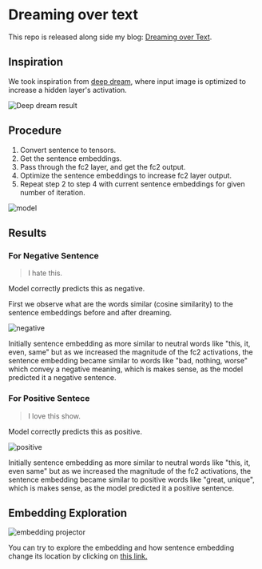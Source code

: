 # Dreaming over text

This repo is released along side my blog: [Dreaming over Text]().

## Inspiration

We took inspiration from [deep dream](https://www.tensorflow.org/tutorials/generative/deepdream), where input image is optimized to increase a hidden layer's activation.

![Deep dream result](readme_data/deep_dream_result.png)

## Procedure

1. Convert sentence to tensors.
2. Get the sentence embeddings.
3. Pass through the fc2 layer, and get the fc2 output.
4. Optimize the sentence embeddings to increase fc2 layer output.
5. Repeat step 2 to step 4 with current sentence embeddings for given number of iteration.

![model](readme_data/model.png)

## Results

### For Negative Sentence

> I hate this.

Model correctly predicts this as negative.

First we observe what are the words similar (cosine similarity) to the sentence embeddings before and after dreaming.

![negative](readme_data/negative.png)

Initially sentence embedding as more similar to neutral words like "this, it, even, same" but as we increased the magnitude of the fc2 activations, the sentence embedding became similar to words like "bad, nothing, worse" which convey a negative meaning, which is makes sense, as the model predicted it a negative sentence.

### For Positive Sentece

> I love this show.

Model correctly predicts this as positive.

![positive](readme_data/positive.png)

Initially sentence embedding as more similar to neutral words like "this, it, even same" but as we increased the magnitude of the fc2 activations, the sentence embedding became similar to positive words like "great, unique", which is makes sense, as the model predicted it a positive sentence.

## Embedding Exploration

![embedding projector](readme_data/embedding_projector.png)

You can try to explore the embedding and how sentence embedding change its location by clicking on [this link.](https://projector.tensorflow.org/?config=https://gist.githubusercontent.com/mythrex/02f9d3b8575910943b89d9964e7fde56/raw/85e1d59d26662d8166d1fd0edeb2fc7d409f674a/Deep%2520dream%2520text%2520embeddings)
